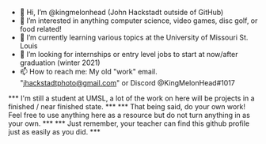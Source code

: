 - 👋 Hi, I’m @kingmelonhead (John Hackstadt outside of GitHub)
- 👀 I’m interested in anything computer science, video games, disc golf, or food related!
- 🌱 I’m currently learning various topics at the University of Missouri St. Louis
- 💞️ I’m looking for internships or entry level jobs to start at now/after graduation (winter 2021)
- 📫 How to reach me: My old "work" email. "jhackstadtphoto@gmail.com" or Discord @KingMelonHead#1017

*** I'm still a student at UMSL, a lot of the work on here will be projects in a finished / near finished state. ***
*** That being said, do your own work! Feel free to use anything here as a resource but do not turn anything in as your own. ***
*** Just remember, your teacher can find this github profile just as easily as you did. ***

<!---
kingmelonhead/kingmelonhead is a ✨ special ✨ repository because its `README.md` (this file) appears on your GitHub profile.
You can click the Preview link to take a look at your changes.
--->
